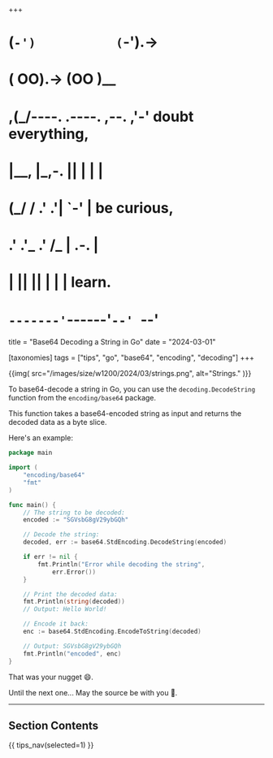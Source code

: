 +++
#   (`-')           (`-').->
#   ( OO).->        (OO )__
# ,(_/----. .----. ,--. ,'-' doubt everything,
# |__,    |\_,-.  ||  | |  |
#  (_/   /    .' .'|  `-'  | be curious,
#  .'  .'_  .'  /_ |  .-.  |
# |       ||      ||  | |  | learn.
# `-------'`------'`--' `--'

title = "Base64 Decoding a String in Go"
date = "2024-03-01"

[taxonomies]
tags = ["tips", "go", "base64", "encoding", "decoding"]
+++

{{img(
  src="/images/size/w1200/2024/03/strings.png",
  alt="Strings."
)}}

To base64-decode a string in Go, you can use the
`decoding.DecodeString` function from the `encoding/base64` package. 

This function takes a base64-encoded string as input and returns the decoded 
data as a byte slice.

Here's an example:

```go
package main

import (
    "encoding/base64"
    "fmt"
)

func main() {
    // The string to be decoded:
    encoded := "SGVsbG8gV29ybGQh"

    // Decode the string:
    decoded, err := base64.StdEncoding.DecodeString(encoded)

    if err != nil {
        fmt.Println("Error while decoding the string", 
            err.Error())
    }

    // Print the decoded data:
    fmt.Println(string(decoded))
    // Output: Hello World!

    // Encode it back:
    enc := base64.StdEncoding.EncodeToString(decoded)

    // Output: SGVsbG8gV29ybGQh
    fmt.Println("encoded", enc)
}
```

That was your nugget 😄.

Until the next one... May the source be with you 🦄.

--------

## Section Contents

{{ tips_nav(selected=1) }}
